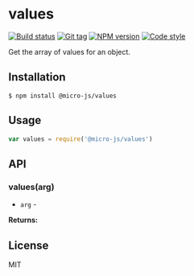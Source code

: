 
# values

[![Build status][travis-image]][travis-url]
[![Git tag][git-image]][git-url]
[![NPM version][npm-image]][npm-url]
[![Code style][standard-image]][standard-url]

Get the array of values for an object.

## Installation

    $ npm install @micro-js/values

## Usage

```js
var values = require('@micro-js/values')

```

## API

### values(arg)

- `arg` -

**Returns:**

## License

MIT

[travis-image]: https://img.shields.io/travis/micro-js/values.svg?style=flat-square
[travis-url]: https://travis-ci.org/micro-js/values
[git-image]: https://img.shields.io/github/tag/micro-js/values.svg
[git-url]: https://github.com/micro-js/values
[standard-image]: https://img.shields.io/badge/code%20style-standard-brightgreen.svg?style=flat
[standard-url]: https://github.com/feross/standard
[npm-image]: https://img.shields.io/npm/v/@micro-js/values.svg?style=flat-square
[npm-url]: https://npmjs.org/package/@micro-js/values
